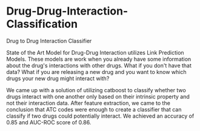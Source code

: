 # Drug-Drug-Interaction-Classification
Drug to Drug Interaction Classifier

State of the Art Model for Drug-Drug Interaction utilizes Link Prediction Models. These models are work when you already have some information about the drug's interactions with other drugs. What if you don't have that data? What if you are releasing a new drug and you want to know which drugs your new drug might interact with? 

We came up with a solution of utilizing catboost to classify whether two drugs interact with one another only based on their intrinsic property and not their interaction data. After feature extraction, we came to the conclusion that ATC codes were enough to create a classifier that can classify if two drugs could potentially interact. We achieved an accuracy of 0.85 and AUC-ROC score of 0.86.
